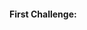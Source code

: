 #### First Challenge:
<!-- > Create a function (or write a script in Shell) that takes an integer as an argument and returns "Even" for even numbers or "Odd" for odd numbers. -->